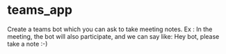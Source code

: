 # teams_app
Create a teams bot which you can ask to take meeting notes. Ex :  In the meeting, the bot will also participate, and we can say like: Hey bot, please take a note :-)
